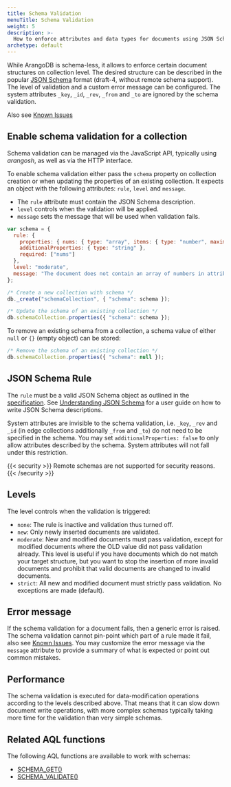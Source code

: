 ```yaml
---
title: Schema Validation
menuTitle: Schema Validation
weight: 5
description: >-
  How to enforce attributes and data types for documents using JSON Schema on collection level.
archetype: default
---
```

While ArangoDB is schema-less, it allows to enforce certain document structures
on collection level. The desired structure can be described in the popular
[JSON Schema](https://json-schema.org/) format (draft-4,
without remote schema support). The level of validation and a custom error
message can be configured. The system attributes `_key`, `_id`, `_rev`, `_from`
and `_to` are ignored by the schema validation.

Also see [Known Issues](../../../release-notes/version-3.11/known-issues-in-3-11.md#schema-validation)

## Enable schema validation for a collection

Schema validation can be managed via the JavaScript API, typically
using _arangosh_, as well as via the HTTP interface.

To enable schema validation either pass the `schema` property on collection
creation or when updating the properties of an existing collection. It expects an
object with the following attributes: `rule`, `level` and `message`.

- The `rule` attribute must contain the JSON Schema description.
- `level` controls when the validation will be applied.
- `message` sets the message that will be used when validation fails.

```js
var schema = {
  rule: { 
    properties: { nums: { type: "array", items: { type: "number", maximum: 6 } } }, 
    additionalProperties: { type: "string" },
    required: ["nums"]
  },
  level: "moderate",
  message: "The document does not contain an array of numbers in attribute 'nums', or one of the numbers is greater than 6."
};

/* Create a new collection with schema */
db._create("schemaCollection", { "schema": schema });

/* Update the schema of an existing collection */
db.schemaCollection.properties({ "schema": schema });
```

To remove an existing schema from a collection, a schema value of either `null`
or `{}` (empty object) can be stored:

```js
/* Remove the schema of an existing collection */
db.schemaCollection.properties({ "schema": null });
```

## JSON Schema Rule

The `rule` must be a valid JSON Schema object as outlined in the
[specification](https://json-schema.org/specification.html).
See [Understanding JSON Schema](https://json-schema.org/understanding-json-schema/reference/object.html)
for a user guide on how to write JSON Schema descriptions.

System attributes are invisible to the schema validation, i.e. `_key`, `_rev` and `_id`
(in edge collections additionally `_from` and `_to`) do not need to be
specified in the schema. You may set `additionalProperties: false` to only
allow attributes described by the schema. System attributes will not fall under
this restriction.

{{< security >}}
Remote schemas are not supported for security reasons.
{{< /security >}}

## Levels

The level controls when the validation is triggered:

- `none`: The rule is inactive and validation thus turned off.
- `new`: Only newly inserted documents are validated.
- `moderate`: New and modified documents must pass validation, except for
  modified documents where the OLD value did not pass validation already.
  This level is useful if you have documents which do not match your target
  structure, but you want to stop the insertion of more invalid documents
  and prohibit that valid documents are changed to invalid documents.
- `strict`: All new and modified document must strictly pass validation.
  No exceptions are made (default).

## Error message

If the schema validation for a document fails, then a generic error is raised.
The schema validation cannot pin-point which part of a rule made it fail,
also see [Known Issues](../../../release-notes/version-3.11/known-issues-in-3-11.md#schema-validation).
You may customize the error message via the `message` attribute to provide a
summary of what is expected or point out common mistakes.

## Performance

The schema validation is executed for data-modification operations according
to the levels described above. That means that it can slow down document 
write operations, with more complex schemas typically taking more time for the 
validation than very simple schemas.

## Related AQL functions

The following AQL functions are available to work with schemas:

 - [SCHEMA_GET()](../../../aql/functions/miscellaneous.md#schema_get)
 - [SCHEMA_VALIDATE()](../../../aql/functions/miscellaneous.md#schema_validate)
